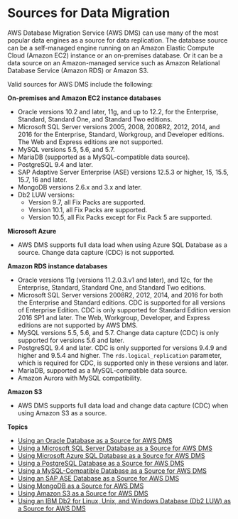 # Sources for Data Migration<a name="CHAP_Source"></a>

AWS Database Migration Service \(AWS DMS\) can use many of the most popular data engines as a source for data replication\. The database source can be a self\-managed engine running on an Amazon Elastic Compute Cloud \(Amazon EC2\) instance or an on\-premises database\. Or it can be a data source on an Amazon\-managed service such as Amazon Relational Database Service \(Amazon RDS\) or Amazon S3\.

Valid sources for AWS DMS include the following:

**On\-premises and Amazon EC2 instance databases**
+ Oracle versions 10\.2 and later, 11g, and up to 12\.2, for the Enterprise, Standard, Standard One, and Standard Two editions\.
+ Microsoft SQL Server versions 2005, 2008, 2008R2, 2012, 2014, and 2016 for the Enterprise, Standard, Workgroup, and Developer editions\. The Web and Express editions are not supported\.
+ MySQL versions 5\.5, 5\.6, and 5\.7\.
+ MariaDB \(supported as a MySQL\-compatible data source\)\.
+ PostgreSQL 9\.4 and later\.
+ SAP Adaptive Server Enterprise \(ASE\) versions 12\.5\.3 or higher, 15, 15\.5, 15\.7, 16 and later\.
+ MongoDB versions 2\.6\.x and 3\.x and later\.
+ Db2 LUW versions:
  + Version 9\.7, all Fix Packs are supported\.
  + Version 10\.1, all Fix Packs are supported\.
  + Version 10\.5, all Fix Packs except for Fix Pack 5 are supported\.

**Microsoft Azure**
+ AWS DMS supports full data load when using Azure SQL Database as a source\. Change data capture \(CDC\) is not supported\. 

**Amazon RDS instance databases**
+ Oracle versions 11g \(versions 11\.2\.0\.3\.v1 and later\), and 12c, for the Enterprise, Standard, Standard One, and Standard Two editions\.
+ Microsoft SQL Server versions 2008R2, 2012, 2014, and 2016 for both the Enterprise and Standard editions\. CDC is supported for all versions of Enterprise Edition\. CDC is only supported for Standard Edition version 2016 SP1 and later\. The Web, Workgroup, Developer, and Express editions are not supported by AWS DMS\.
+ MySQL versions 5\.5, 5\.6, and 5\.7\. Change data capture \(CDC\) is only supported for versions 5\.6 and later\.
+ PostgreSQL 9\.4 and later\. CDC is only supported for versions 9\.4\.9 and higher and 9\.5\.4 and higher\. The `rds.logical_replication` parameter, which is required for CDC, is supported only in these versions and later\. 
+ MariaDB, supported as a MySQL\-compatible data source\.
+ Amazon Aurora with MySQL compatibility\.

**Amazon S3**
+ AWS DMS supports full data load and change data capture \(CDC\) when using Amazon S3 as a source\.

**Topics**
+ [Using an Oracle Database as a Source for AWS DMS](CHAP_Source.Oracle.md)
+ [Using a Microsoft SQL Server Database as a Source for AWS DMS](CHAP_Source.SQLServer.md)
+ [Using Microsoft Azure SQL Database as a Source for AWS DMS](CHAP_Source.AzureSQL.md)
+ [Using a PostgreSQL Database as a Source for AWS DMS](CHAP_Source.PostgreSQL.md)
+ [Using a MySQL\-Compatible Database as a Source for AWS DMS](CHAP_Source.MySQL.md)
+ [Using an SAP ASE Database as a Source for AWS DMS](CHAP_Source.SAP.md)
+ [Using MongoDB as a Source for AWS DMS](CHAP_Source.MongoDB.md)
+ [Using Amazon S3 as a Source for AWS DMS](CHAP_Source.S3.md)
+ [Using an IBM Db2 for Linux, Unix, and Windows Database \(Db2 LUW\) as a Source for AWS DMS](CHAP_Source.DB2.md)